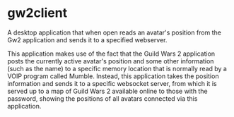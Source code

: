 # gw2client
A desktop application that when open reads an avatar's position from the Gw2 application and sends it to a specified webserver.

This application makes use of the fact that the Guild Wars 2 application posts the currently active avatar's position and some other information (such as the name) to a specific memory location that is normally read by a VOIP program called Mumble. Instead, this application takes the position information and sends it to a specific websocket server, from which it is served up to a map of Guild Wars 2 available online to those with the password, showing the positions of all avatars connected via this application.
